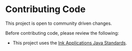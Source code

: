 Contributing Code
=================

This project is open to community driven changes.

Before contributing code, please review the following:

 - This project uses the [Ink Applications Java Standards][1].

[1]: https://github.com/InkApplications/project-guidelines
